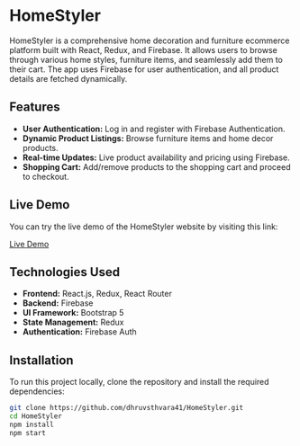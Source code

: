 # HomeStyler

HomeStyler is a comprehensive home decoration and furniture ecommerce platform built with React, Redux, and Firebase. It allows users to browse through various home styles, furniture items, and seamlessly add them to their cart. The app uses Firebase for user authentication, and all product details are fetched dynamically.

## Features
- **User Authentication:** Log in and register with Firebase Authentication.
- **Dynamic Product Listings:** Browse furniture items and home decor products.
- **Real-time Updates:** Live product availability and pricing using Firebase.
- **Shopping Cart:** Add/remove products to the shopping cart and proceed to checkout.

## Live Demo

You can try the live demo of the HomeStyler website by visiting this link:

[Live Demo](https://your-live-demo-link.com)

## Technologies Used
- **Frontend:** React.js, Redux, React Router
- **Backend:** Firebase
- **UI Framework:** Bootstrap 5
- **State Management:** Redux
- **Authentication:** Firebase Auth

## Installation

To run this project locally, clone the repository and install the required dependencies:

```bash
git clone https://github.com/dhruvsthvara41/HomeStyler.git
cd HomeStyler
npm install
npm start
